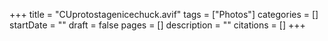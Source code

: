+++
title = "CUprotostagenicechuck.avif"
tags = ["Photos"]
categories = []
startDate = ""
draft = false
pages = []
description = ""
citations = []
+++
